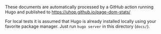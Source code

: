 These documents are automatically processed by a GitHub action running Hugo and published to https://uhop.github.io/page-dom-stats/

For local tests it is assumed that Hugo is already installed locally using your favorite package manager. Just run `hugo server` in this directory (`docs/`).
